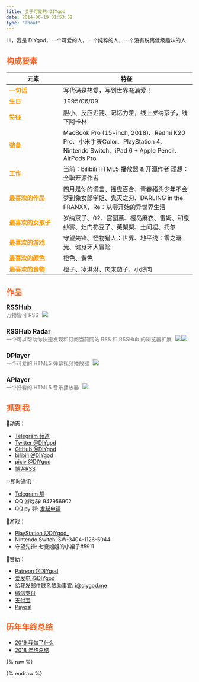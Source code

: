 ```yaml
---
title: 关于可爱的 DIYgod
date: 2014-06-19 01:53:52
type: "about"
---
```


Hi，我是 DIYgod，一个可爱的人，一个纯粹的人，一个没有脱离低级趣味的人

## 构成要素

| 元素 | 特征 |
| ----| ---- |
| 一句话 | 写代码是热爱，写到世界充满爱！ |
| 生日 | 1995/06/09 |
| 特征 | 胆小、反应迟钝、记忆力差，线上岁纳京子，线下阿卡林 |
| 装备 | MacBook Pro (15-inch, 2018)、Redmi K20 Pro、小米手表Color、PlayStation 4、Nintendo Switch、iPad 6 + Apple Pencil、AirPods Pro |
| 工作 | 当前：bilibili HTML5 播放器 & 开源作者 理想：全职开源作者 |
| 最喜欢的作品 | 四月是你的谎言、摇曳百合、青春猪头少年不会梦到兔女郎学姐、鬼灭之刃、DARLING in the FRANXX、Re：从零开始的异世界生活 |
| 最喜欢的女孩子 | 岁纳京子、02、宫园薰、樱岛麻衣、雷姆、和泉纱雾、灶门祢豆子、英梨梨、土间埋、托尔 |
| 最喜欢的游戏 | 守望先锋、怪物猎人：世界、地平线：零之曙光、健身环大冒险 |
| 最喜欢的颜色 | 橙色、黄色 |
| 最喜欢的食物 | 橙子、冰淇淋、肉末茄子、小炒肉 |

## 作品

<div class="work">
    <div class="work-title">RSSHub <a href="https://docs.rsshub.app/"><i class="fas fa-link"></i></a><a href="https://github.com/DIYgod/RSSHub"><i class="fab fa-github"></i></a></div>
    <div class="work-desc">万物皆可 RSS<img src="https://img.shields.io/github/stars/DIYgod/RSSHub?style=flat-square&color=4c1"></div>
</div>
<div class="work">
    <div class="work-title">RSSHub Radar <a href="https://github.com/DIYgod/RSSHub-Radar"><i class="fab fa-github"></i></a></div>
    <div class="work-desc">一个可以帮助你快速发现和订阅当前网站 RSS 和 RSSHub 的浏览器扩展<img src="https://img.shields.io/github/stars/DIYgod/RSSHub-Radar?style=flat-square&color=4c1"><img src="https://img.shields.io/chrome-web-store/users/kefjpfngnndepjbopdmoebkipbgkggaa.svg?style=flat-square"></div>
</div>
<div class="work">
    <div class="work-title">DPlayer <a href="https://dplayer.js.org/"><i class="fas fa-link"></i></a><a href="https://github.com/MoePlayer/DPlayer"><i class="fab fa-github"></i></a></div>
    <div class="work-desc">一个可爱的 HTML5 弹幕视频播放器<img src="https://img.shields.io/github/stars/MoePlayer/DPlayer?style=flat-square&color=4c1"></div>
</div>
</div>
<div class="work">
    <div class="work-title">APlayer <a href="https://aplayer.js.org/"><i class="fas fa-link"></i></a><a href="https://github.com/MoePlayer/APlayer"><i class="fab fa-github"></i></a></div>
    <div class="work-desc">一个好看的 HTML5 音乐播放器<img src="https://img.shields.io/github/stars/MoePlayer/APlayer?style=flat-square&color=4c1"></div>
</div>

## 抓到我

🍃动态：

- [Telegram 频道](https://t.me/awesomeDIYgod)
- [Twitter @DIYgod](https://twitter.com/DIYgod)
- [GitHub @DIYgod](https://github.com/DIYgod)
- [bilibili @DIYgod](https://space.bilibili.com/2267573)
- [pixiv @DIYgod](https://www.pixiv.net/users/15288095)
- [博客RSS](/atom.xml)

✨即时通讯：

- [Telegram 群](https://t.me/prpr233)
- QQ 游戏群: 947956902
- QQ py 群: [发起申请](https://wj.qq.com/s2/3318631/2970)

🎡游戏：

- [PlayStation @DIYgod_](https://psnprofiles.com/DIYgod_)
- Nintendo Switch: SW-3404-1126-5044
- 守望先锋: 七夏姐姐的小裙子#5911

🍭赞助：

- [Patreon @DIYgod](https://www.patreon.com/DIYgod)
- [爱发电 @DIYgod](https://afdian.net/@diygod)
- 给我发邮件联系赞助事宜: i@diygod.me
- [微信支付](https://i.loli.net/2019/03/23/5c950ebbc373e.png)
- [支付宝](https://i.loli.net/2019/03/23/5c950ebbc980e.png)
- [Paypal](https://www.paypal.me/DIYgod)

## 历年年终总结

- [2019 我做了什么](/2019)
- [2018 年终总结](/2018)

{% raw %}
<style>
.post-body thead {
    display: none;
}

td:first-child {
    width: 130px;
    font-weight: bold;
    color: #ff9800;
}

h2 {
    color: #fc6423;
}

.work {
    margin-bottom: 25px;
}

.work-title {
    font-size: 17px;
    font-weight: bold;
}

.work-title a {
    margin-left: 5px;
    font-size: 14px;
    color: #777;
}

.work-desc {
    color: #777;
}

.work-desc img {
    display: inline;
    vertical-align: top;
}

.work-desc img:first-child {
    display: inline;
    vertical-align: top;
    margin-left: 10px !important;
}
</style>
{% endraw %}